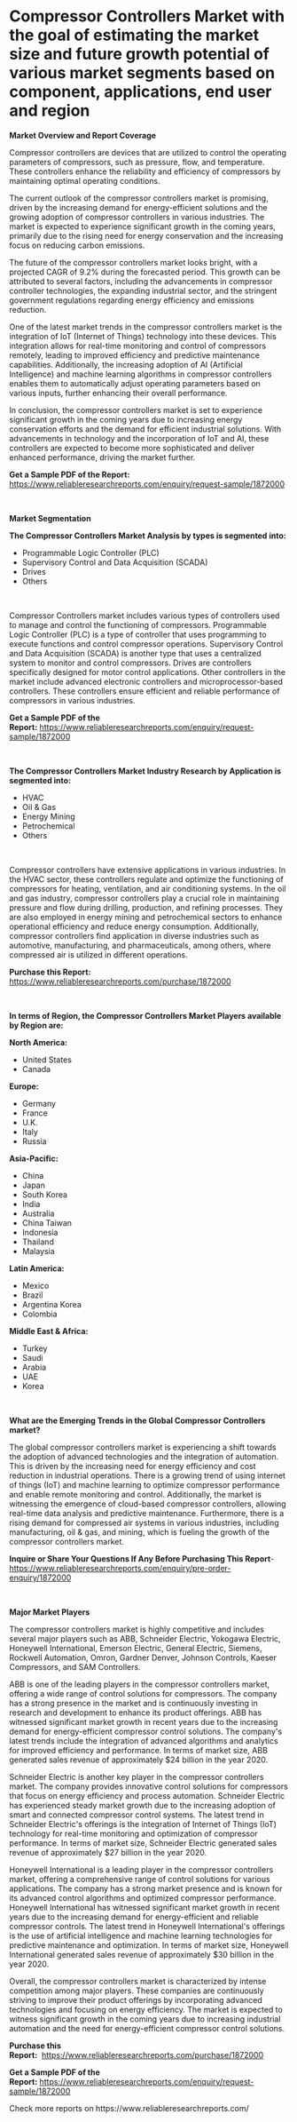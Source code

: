<p><h1>Compressor Controllers Market with the goal of estimating the market size and future growth potential of various market segments based on component, applications, end user and region</h1></p><p><strong>Market Overview and Report Coverage</strong></p>
<p><p>Compressor controllers are devices that are utilized to control the operating parameters of compressors, such as pressure, flow, and temperature. These controllers enhance the reliability and efficiency of compressors by maintaining optimal operating conditions.</p><p>The current outlook of the compressor controllers market is promising, driven by the increasing demand for energy-efficient solutions and the growing adoption of compressor controllers in various industries. The market is expected to experience significant growth in the coming years, primarily due to the rising need for energy conservation and the increasing focus on reducing carbon emissions.</p><p>The future of the compressor controllers market looks bright, with a projected CAGR of 9.2% during the forecasted period. This growth can be attributed to several factors, including the advancements in compressor controller technologies, the expanding industrial sector, and the stringent government regulations regarding energy efficiency and emissions reduction.</p><p>One of the latest market trends in the compressor controllers market is the integration of IoT (Internet of Things) technology into these devices. This integration allows for real-time monitoring and control of compressors remotely, leading to improved efficiency and predictive maintenance capabilities. Additionally, the increasing adoption of AI (Artificial Intelligence) and machine learning algorithms in compressor controllers enables them to automatically adjust operating parameters based on various inputs, further enhancing their overall performance.</p><p>In conclusion, the compressor controllers market is set to experience significant growth in the coming years due to increasing energy conservation efforts and the demand for efficient industrial solutions. With advancements in technology and the incorporation of IoT and AI, these controllers are expected to become more sophisticated and deliver enhanced performance, driving the market further.</p></p>
<p><strong>Get a Sample PDF of the Report:</strong> <a href="https://www.reliableresearchreports.com/enquiry/request-sample/1872000">https://www.reliableresearchreports.com/enquiry/request-sample/1872000</a></p>
<p>&nbsp;</p>
<p><strong>Market Segmentation</strong></p>
<p><strong>The Compressor Controllers Market Analysis by types is segmented into:</strong></p>
<p><ul><li>Programmable Logic Controller (PLC)</li><li>Supervisory Control and Data Acquisition (SCADA)</li><li>Drives</li><li>Others</li></ul></p>
<p>&nbsp;</p>
<p><p>Compressor Controllers market includes various types of controllers used to manage and control the functioning of compressors. Programmable Logic Controller (PLC) is a type of controller that uses programming to execute functions and control compressor operations. Supervisory Control and Data Acquisition (SCADA) is another type that uses a centralized system to monitor and control compressors. Drives are controllers specifically designed for motor control applications. Other controllers in the market include advanced electronic controllers and microprocessor-based controllers. These controllers ensure efficient and reliable performance of compressors in various industries.</p></p>
<p><strong>Get a Sample PDF of the Report:</strong>&nbsp;<a href="https://www.reliableresearchreports.com/enquiry/request-sample/1872000">https://www.reliableresearchreports.com/enquiry/request-sample/1872000</a></p>
<p>&nbsp;</p>
<p><strong>The Compressor Controllers Market Industry Research by Application is segmented into:</strong></p>
<p><ul><li>HVAC</li><li>Oil & Gas</li><li>Energy Mining</li><li>Petrochemical</li><li>Others</li></ul></p>
<p>&nbsp;</p>
<p><p>Compressor controllers have extensive applications in various industries. In the HVAC sector, these controllers regulate and optimize the functioning of compressors for heating, ventilation, and air conditioning systems. In the oil and gas industry, compressor controllers play a crucial role in maintaining pressure and flow during drilling, production, and refining processes. They are also employed in energy mining and petrochemical sectors to enhance operational efficiency and reduce energy consumption. Additionally, compressor controllers find application in diverse industries such as automotive, manufacturing, and pharmaceuticals, among others, where compressed air is utilized in different operations.</p></p>
<p><strong>Purchase this Report:</strong>&nbsp; <a href="https://www.reliableresearchreports.com/purchase/1872000">https://www.reliableresearchreports.com/purchase/1872000</a></p>
<p>&nbsp;</p>
<p><strong>In terms of Region, the Compressor Controllers Market Players available by Region are:</strong></p>
<p>
    <p> <strong> North America: </strong>
        <ul>
            <li>United States</li>
            <li>Canada</li>
        </ul>
        </p> 
    <p> <strong> Europe: </strong>
        <ul>
            <li>Germany</li>
            <li>France</li>
            <li>U.K.</li>
            <li>Italy</li>
            <li>Russia</li>
        </ul>
        </p> 
    <p> <strong> Asia-Pacific: </strong>
        <ul>
            <li>China</li>
            <li>Japan</li>
            <li>South Korea</li>
            <li>India</li>
            <li>Australia</li>
            <li>China Taiwan</li>
            <li>Indonesia</li>
            <li>Thailand</li>
            <li>Malaysia</li>
        </ul>
        </p> 
    <p> <strong> Latin America: </strong>
        <ul>
            <li>Mexico</li>
            <li>Brazil</li>
            <li>Argentina Korea</li>
            <li>Colombia</li>
        </ul>
        </p> 
    <p> <strong> Middle East & Africa: </strong>
        <ul>
            <li>Turkey</li>
            <li>Saudi</li>
            <li>Arabia</li>
            <li>UAE</li>
            <li>Korea</li>
        </ul>
    </p>
    </p>
<p>&nbsp;</p>
<p><strong>What are the Emerging Trends in the Global Compressor Controllers market?</strong></p>
<p><p>The global compressor controllers market is experiencing a shift towards the adoption of advanced technologies and the integration of automation. This is driven by the increasing need for energy efficiency and cost reduction in industrial operations. There is a growing trend of using internet of things (IoT) and machine learning to optimize compressor performance and enable remote monitoring and control. Additionally, the market is witnessing the emergence of cloud-based compressor controllers, allowing real-time data analysis and predictive maintenance. Furthermore, there is a rising demand for compressed air systems in various industries, including manufacturing, oil & gas, and mining, which is fueling the growth of the compressor controllers market.</p></p>
<p><strong>Inquire or Share Your Questions If Any Before Purchasing This Report</strong>- <a href="https://www.reliableresearchreports.com/enquiry/pre-order-enquiry/1872000">https://www.reliableresearchreports.com/enquiry/pre-order-enquiry/1872000</a></p>
<p>&nbsp;</p>
<p><strong>Major Market Players</strong></p>
<p><p>The compressor controllers market is highly competitive and includes several major players such as ABB, Schneider Electric, Yokogawa Electric, Honeywell International, Emerson Electric, General Electric, Siemens, Rockwell Automation, Omron, Gardner Denver, Johnson Controls, Kaeser Compressors, and SAM Controllers. </p><p>ABB is one of the leading players in the compressor controllers market, offering a wide range of control solutions for compressors. The company has a strong presence in the market and is continuously investing in research and development to enhance its product offerings. ABB has witnessed significant market growth in recent years due to the increasing demand for energy-efficient compressor control solutions. The company's latest trends include the integration of advanced algorithms and analytics for improved efficiency and performance. In terms of market size, ABB generated sales revenue of approximately $24 billion in the year 2020.</p><p>Schneider Electric is another key player in the compressor controllers market. The company provides innovative control solutions for compressors that focus on energy efficiency and process automation. Schneider Electric has experienced steady market growth due to the increasing adoption of smart and connected compressor control systems. The latest trend in Schneider Electric's offerings is the integration of Internet of Things (IoT) technology for real-time monitoring and optimization of compressor performance. In terms of market size, Schneider Electric generated sales revenue of approximately $27 billion in the year 2020.</p><p>Honeywell International is a leading player in the compressor controllers market, offering a comprehensive range of control solutions for various applications. The company has a strong market presence and is known for its advanced control algorithms and optimized compressor performance. Honeywell International has witnessed significant market growth in recent years due to the increasing demand for energy-efficient and reliable compressor controls. The latest trend in Honeywell International's offerings is the use of artificial intelligence and machine learning technologies for predictive maintenance and optimization. In terms of market size, Honeywell International generated sales revenue of approximately $30 billion in the year 2020. </p><p>Overall, the compressor controllers market is characterized by intense competition among major players. These companies are continuously striving to improve their product offerings by incorporating advanced technologies and focusing on energy efficiency. The market is expected to witness significant growth in the coming years due to increasing industrial automation and the need for energy-efficient compressor control solutions.</p></p>
<p><strong>Purchase this Report:</strong>&nbsp;&nbsp;<a href="https://www.reliableresearchreports.com/purchase/1872000">https://www.reliableresearchreports.com/purchase/1872000</a></p>
<p></p>
<p><strong>Get a Sample PDF of the Report:</strong>&nbsp;<a href="https://www.reliableresearchreports.com/enquiry/request-sample/1872000">https://www.reliableresearchreports.com/enquiry/request-sample/1872000</a></p>
<p>Check more reports on https://www.reliableresearchreports.com/</p>
